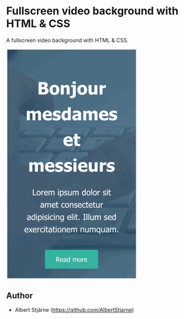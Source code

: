 # Fullscreen video background with HTML & CSS

A fullscreen video background with HTML & CSS.


<img src="./Images/FullscreenVideoBackground.gif" width=350>


## Author
* Albert Stjärne (https://github.com/AlbertStjarne)